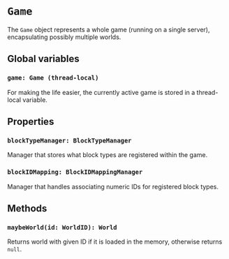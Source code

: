 # `Game`

The `Game` object represents a whole game (running on a single server), encapsulating possibly multiple worlds.

## Global variables
### `game: Game (thread-local)`
For making the life easier, the currently active game is stored in a thread-local variable.

## Properties
### `blockTypeManager: BlockTypeManager`
Manager that stores what block types are registered within the game.


### `blockIDMapping: BlockIDMappingManager`
Manager that handles associating numeric IDs for registered block types.

## Methods
### `maybeWorld(id: WorldID): World`
Returns world with given ID if it is loaded in the memory, otherwise returns `null`.